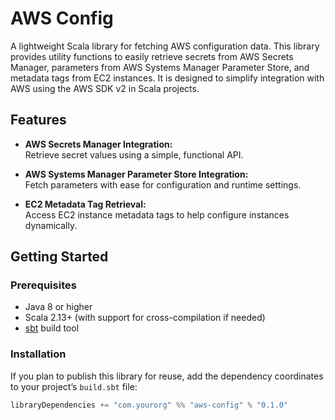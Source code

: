 # AWS Config

A lightweight Scala library for fetching AWS configuration data. This library provides utility functions to easily retrieve secrets from AWS Secrets Manager, parameters from AWS Systems Manager Parameter Store, and metadata tags from EC2 instances. It is designed to simplify integration with AWS using the AWS SDK v2 in Scala projects.

## Features

- **AWS Secrets Manager Integration:**  
  Retrieve secret values using a simple, functional API.

- **AWS Systems Manager Parameter Store Integration:**  
  Fetch parameters with ease for configuration and runtime settings.

- **EC2 Metadata Tag Retrieval:**  
  Access EC2 instance metadata tags to help configure instances dynamically.

## Getting Started

### Prerequisites

- Java 8 or higher
- Scala 2.13+ (with support for cross-compilation if needed)
- [sbt](https://www.scala-sbt.org/) build tool

### Installation

If you plan to publish this library for reuse, add the dependency coordinates to your project’s `build.sbt` file:

```scala
libraryDependencies += "com.yourorg" %% "aws-config" % "0.1.0"
